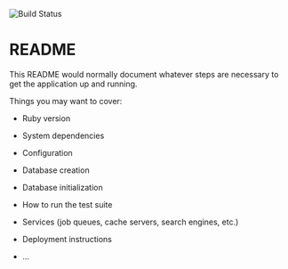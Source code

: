 ![Build Status](https://codeship.com/projects/2bd614b0-10c9-0135-1491-122080d0a455/status?branch=master)

# README

This README would normally document whatever steps are necessary to get the
application up and running.

Things you may want to cover:

* Ruby version

* System dependencies

* Configuration

* Database creation

* Database initialization

* How to run the test suite

* Services (job queues, cache servers, search engines, etc.)

* Deployment instructions

* ...
